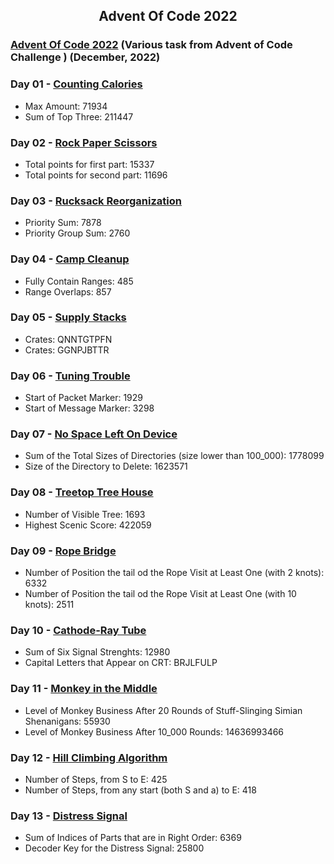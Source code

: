 <h2 align="center">
  Advent Of Code 2022
</h2>

### [Advent Of Code 2022](https://adventofcode.com/) (Various task from Advent of Code Challenge ) (December, 2022)

### Day 01 - [Counting Calories](https://adventofcode.com/2022/day/1)
* Max Amount: 71934 
* Sum of Top Three: 211447 

### Day 02 - [Rock Paper Scissors](https://adventofcode.com/2022/day/2)
* Total points for first part: 15337 
* Total points for second part: 11696 

### Day 03 - [Rucksack Reorganization](https://adventofcode.com/2022/day/3)
* Priority Sum: 7878 
* Priority Group Sum: 2760 

### Day 04 - [Camp Cleanup](https://adventofcode.com/2022/day/4)
* Fully Contain Ranges: 485 
* Range Overlaps: 857 

### Day 05 - [Supply Stacks](https://adventofcode.com/2022/day/5)
* Crates: QNNTGTPFN 
* Crates: GGNPJBTTR 

### Day 06 - [Tuning Trouble](https://adventofcode.com/2022/day/6)
* Start of Packet Marker: 1929 
* Start of Message Marker: 3298 

### Day 07 - [No Space Left On Device](https://adventofcode.com/2022/day/7)
* Sum of the Total Sizes of Directories (size lower than 100_000): 1778099 
* Size of the Directory to Delete: 1623571 

### Day 08 - [Treetop Tree House](https://adventofcode.com/2022/day/8)
* Number of Visible Tree: 1693 
* Highest Scenic Score: 422059 

### Day 09 - [Rope Bridge](https://adventofcode.com/2022/day/9)
* Number of Position the tail od the Rope Visit at Least One (with 2 knots): 6332 
* Number of Position the tail od the Rope Visit at Least One (with 10 knots): 2511 

### Day 10 - [Cathode-Ray Tube](https://adventofcode.com/2022/day/10)
* Sum of Six Signal Strenghts: 12980 
* Capital Letters that Appear on CRT: BRJLFULP 

### Day 11 - [Monkey in the Middle](https://adventofcode.com/2022/day/11)
* Level of Monkey Business After 20 Rounds of Stuff-Slinging Simian Shenanigans: 55930 
* Level of Monkey Business After 10_000 Rounds: 14636993466 

### Day 12 - [Hill Climbing Algorithm](https://adventofcode.com/2022/day/12)
* Number of Steps, from S to E: 425 
* Number of Steps, from any start (both S and a) to E: 418 

### Day 13 - [Distress Signal](https://adventofcode.com/2022/day/13)
* Sum of Indices of Parts that are in Right Order: 6369 
* Decoder Key for the Distress Signal: 25800 
